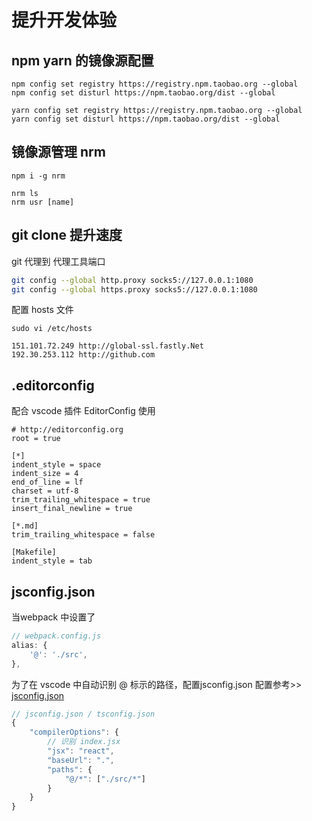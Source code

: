 # 提升开发体验



## npm yarn 的镜像源配置

```shell
npm config set registry https://registry.npm.taobao.org --global
npm config set disturl https://npm.taobao.org/dist --global

yarn config set registry https://registry.npm.taobao.org --global
yarn config set disturl https://npm.taobao.org/dist --global
```



## 镜像源管理 nrm

```shell
npm i -g nrm

nrm ls
nrm usr [name]
```



## git clone 提升速度

git 代理到 代理工具端口

```bash
git config --global http.proxy socks5://127.0.0.1:1080
git config --global https.proxy socks5://127.0.0.1:1080
```

配置 hosts 文件

```shell
sudo vi /etc/hosts
```

```shell
151.101.72.249 http://global-ssl.fastly.Net
192.30.253.112 http://github.com
```



## .editorconfig

配合 vscode 插件 EditorConfig 使用

```
# http://editorconfig.org
root = true

[*]
indent_style = space
indent_size = 4
end_of_line = lf
charset = utf-8
trim_trailing_whitespace = true
insert_final_newline = true

[*.md]
trim_trailing_whitespace = false

[Makefile]
indent_style = tab
```



## jsconfig.json

当webpack 中设置了

```javascript
// webpack.config.js
alias: {
	'@': './src',
},
```

为了在 vscode 中自动识别 @ 标示的路径，配置jsconfig.json 配置参考>> [jsconfig.json](https://code.visualstudio.com/docs/languages/jsconfig)

```javascript
// jsconfig.json / tsconfig.json
{
    "compilerOptions": {
        // 识别 index.jsx
        "jsx": "react",
        "baseUrl": ".",
        "paths": {
            "@/*": ["./src/*"]
        }
    }
}
```

